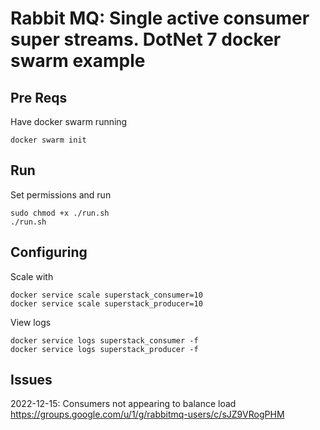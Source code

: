 # Rabbit MQ: Single active consumer super streams. DotNet 7 docker swarm example 

## Pre Reqs

Have docker swarm running 

```
docker swarm init
```

## Run
Set permissions and run

```
sudo chmod +x ./run.sh
./run.sh
````

## Configuring 
Scale with

```
docker service scale superstack_consumer=10
docker service scale superstack_producer=10
```

View logs

```
docker service logs superstack_consumer -f
docker service logs superstack_producer -f
```

## Issues

2022-12-15: Consumers not appearing to balance load 
https://groups.google.com/u/1/g/rabbitmq-users/c/sJZ9VRogPHM


